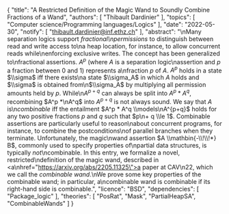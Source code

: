 {
    "title": "A Restricted Definition of the Magic Wand to Soundly Combine Fractions of a Wand",
    "authors": [
        "Thibault Dardinier"
    ],
    "topics": [
        "Computer science/Programming languages/Logics"
    ],
    "date": "2022-05-30",
    "notify": [
        "thibault.dardinier@inf.ethz.ch"
    ],
    "abstract": "\nMany separation logics support <em>fractional\npermissions</em> to distinguish between read and write access to\na heap location, for instance, to allow concurrent reads while\nenforcing exclusive writes. The concept has been generalized to\nfractional assertions. $A^p$ (where $A$ is a separation logic\nassertion and $p$ a fraction between $0$ and $1$) represents a\nfraction $p$ of $A$. $A^p$ holds in a state $\\sigma$ iff there exists\na state $\\sigma_A$ in which $A$ holds and $\\sigma$ is obtained from\n$\\sigma_A$ by multiplying all permission amounts held by $p$.  While\n$A^{p + q}$ can always be split into $A^p * A^q$, recombining $A^p *\nA^q$ into $A^{p+q}$ is not always sound. We say that $A$ is\n<em>combinable</em> iff the entailment $A^p * A^q \\models\nA^{p+q}$ holds for any two positive fractions $p$ and $q$ such that $p\n+ q \\le 1$. Combinable assertions are particularly useful to reason\nabout concurrent programs, for instance, to combine the postconditions\nof parallel branches when they terminate. Unfortunately, the magic\nwand assertion $A \\mathbin{-\\!\\!*} B$, commonly used to specify properties of\npartial data structures, is typically <em>not</em>\ncombinable.  In this entry, we formalize a novel, restricted\ndefinition of the magic wand, described in <a\nhref=\"https://arxiv.org/abs/2205.11325\">a paper at CAV\n22</a>, which we call the <em>combinable wand</em>.\nWe prove some key properties of the combinable wand; in particular, a\ncombinable wand is combinable if its right-hand side is combinable.",
    "licence": "BSD",
    "dependencies": [
        "Package_logic"
    ],
    "theories": [
        "PosRat",
        "Mask",
        "PartialHeapSA",
        "CombinableWands"
    ]
}
